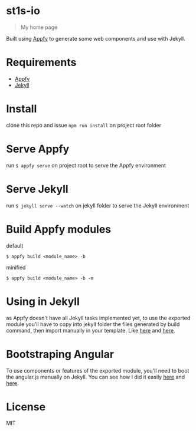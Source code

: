 # st1s-io
> My home page

Built using [Appfy](https://appfy.org) to generate some web components and use with Jekyll.

# Requirements
- [Appfy](https://appfy.org)
- [Jekyll](https://jekyllrb.com)

# Install

clone this repo and issue `npm run install` on project root folder

# Serve Appfy
run `$ appfy serve` on project root to serve the Appfy environment

# Serve Jekyll
run `$ jekyll serve --watch` on jekyll folder to serve the Jekyll environment

# Build Appfy modules

default
```
$ appfy build <module_name> -b
```

minified
```
$ appfy build <module_name> -b -m
```

# Using in Jekyll
as Appfy doesn't have all Jekyll tasks implemented yet, to use the exported module you'll have to copy into jekyll folder the files generated by build command, then import manually in your template. Like [here](https://github.com/stewones/st1s-io/blob/master/jekyll/_includes/foot.static.html) and [here](https://github.com/stewones/st1s-io/blob/master/jekyll/_includes/head.static.html). 

# Bootstraping Angular
To use components or features of the exported module, you'll need to boot the angular.js manually on Jekyll. You can see how I did it easily [here](https://github.com/stewones/st1s-io/blob/master/jekyll/_layouts/default.html#L2) and [here](https://github.com/stewones/st1s-io/blob/master/jekyll/static/modules/app.module.js#L10).

# License
MIT